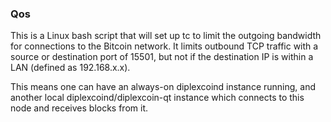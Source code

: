 ### Qos ###

This is a Linux bash script that will set up tc to limit the outgoing bandwidth for connections to the Bitcoin network. It limits outbound TCP traffic with a source or destination port of 15501, but not if the destination IP is within a LAN (defined as 192.168.x.x).

This means one can have an always-on diplexcoind instance running, and another local diplexcoind/diplexcoin-qt instance which connects to this node and receives blocks from it.
